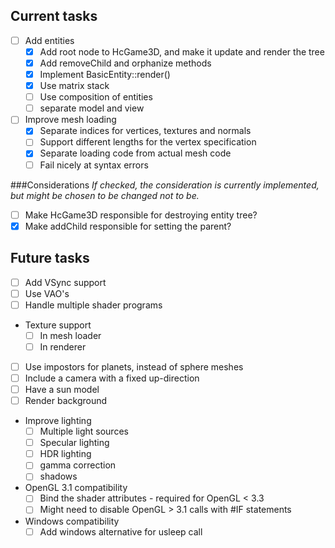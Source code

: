 Current tasks
-----
- [ ] Add entities
  - [x] Add root node to HcGame3D, and make it update and render the tree
  - [x] Add removeChild and orphanize methods
  - [x] Implement BasicEntity::render()
  - [x] Use matrix stack
  - [ ] Use composition of entities
  - [ ] separate model and view
- [ ] Improve mesh loading
  - [x] Separate indices for vertices, textures and normals
  - [ ] Support different lengths for the vertex specification
  - [x] Separate loading code from actual mesh code
  - [ ] Fail nicely at syntax errors

###Considerations
*If checked, the consideration is currently implemented, but might be chosen to be changed not to be.*
- [ ] Make HcGame3D responsible for destroying entity tree?
- [x] Make addChild responsible for setting the parent?

Future tasks
-----
- [ ] Add VSync support
- [ ] Use VAO's
- [ ] Handle multiple shader programs
- Texture support
  - [ ] In mesh loader
  - [ ] In renderer
- [ ] Use impostors for planets, instead of sphere meshes
- [ ] Include a camera with a fixed up-direction
- [ ] Have a sun model
- [ ] Render background
- Improve lighting
  - [ ] Multiple light sources
  - [ ] Specular lighting
  - [ ] HDR lighting
  - [ ] gamma correction
  - [ ] shadows
- OpenGL 3.1 compatibility
  - [ ] Bind the shader attributes - required for OpenGL < 3.3
  - [ ] Might need to disable OpenGL > 3.1 calls with #IF statements
- Windows compatibility
  - [ ] Add windows alternative for usleep call